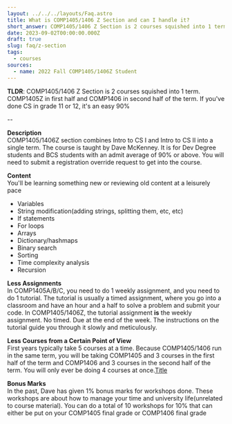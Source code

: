 ```yaml
---
layout: ../../../layouts/Faq.astro
title: What is COMP1405/1406 Z Section and can I handle it?
short_answer: COMP1405/1406 Z Section is 2 courses squished into 1 term. COMP1405Z in first half and COMP1406 in second half of the term. If you've done CS in grade 11 or 12, it's an easy 90%
date: 2023-09-02T00:00:00.000Z
draft: true
slug: faq/z-section
tags:
  - courses
sources:
  - name: 2022 Fall COMP1405/1406Z Student
---
```


**TLDR**: COMP1405/1406 Z Section is 2 courses squished into 1 term. COMP1405Z in first half and COMP1406 in second half of the term. If you've done CS in grade 11 or 12, it's an easy 90%

--

**Description**\
COMP1405/1406Z section combines Intro to CS I and Intro to CS II into a single term. The course is taught by Dave McKenney. It is for Dev Degree students and BCS students with an admit average of 90% or above. You will need to submit a registration override request to get into the course.

**Content**\
You'll be learning something new or reviewing old content at a leisurely pace

- Variables
- String modification(adding strings, splitting them, etc, etc)
- If statements
- For loops
- Arrays
- Dictionary/hashmaps
- Binary search
- Sorting
- Time complexity analysis
- Recursion

**Less Assignments**\
In COMP1405A/B/C, you need to do 1 weekly assignment, and you need to do 1 tutorial. The tutorial is usually a timed assignment, where you go into a classroom and have an hour and a half to solve a problem and submit your code. In COMP1405/1406Z, the tutorial assignment **is** the weekly assignment. No timed. Due at the end of the week. The instructions on the tutorial guide you through it slowly and meticulously.

**Less Courses from a Certain Point of View**\
First years typically take 5 courses at a time. Because COMP1405/1406 run in the same term, you will be taking COMP1405 and 3 courses in the first half of the term and COMP1406 and 3 courses in the second half of the term. You will only ever be doing 4 courses at once.[Title](can-i-handle-z-section.md)

**Bonus Marks**\
In the past, Dave has given 1% bonus marks for workshops done. These workshops are about how to manage your time and university life(unrelated to course material). You can do a total of 10 workshops for 10% that can either be put on your COMP1405 final grade or COMP1406 final grade

